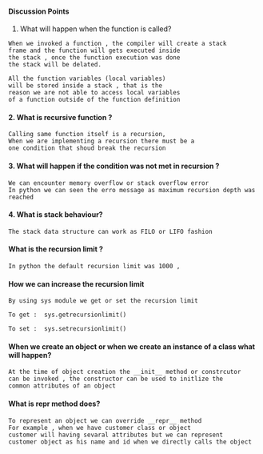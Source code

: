 #### Discussion Points 


1. What will happen when the function is called? 
 ```
 When we invoked a function , the compiler will create a stack 
 frame and the function will gets executed inside 
 the stack , once the function execution was done
 the stack will be delated. 
 
 All the function variables (local variables)
 will be stored inside a stack , that is the 
 reason we are not able to access local variables 
 of a function outside of the function definition 
 ```

#### 2. What is recursive function ?
```
Calling same function itself is a recursion, 
When we are implementing a recursion there must be a
one condition that shoud break the recursion
```
#### 3. What will happen if the condition was not met in recursion ?
```commandline
We can encounter memory overflow or stack overflow error
In python we can seen the erro message as maximum recursion depth was reached 
```
#### 4. What is stack behaviour?
```commandline
The stack data structure can work as FILO or LIFO fashion 
```

#### What is the recursion limit ?
```commandline
In python the default recursion limit was 1000 , 
```

#### How we can increase the recursion limit 
```commandline
By using sys module we get or set the recursion limit 

To get :  sys.getrecursionlimit()

To set :  sys.setrecursionlimit()
```

#### When we create an object or when we create an instance of a class what will happen?
```commandline
At the time of object creation the __init__ method or constrcutor 
can be invoked , the constructor can be used to initlize the 
common attributes of an object 
```

#### What is __repr__ method does?
```commandline
To represent an object we can override __repr__ method
For example , when we have customer class or object 
customer will having sevaral attributes but we can represent 
customer object as his name and id when we directly calls the object 
```
    